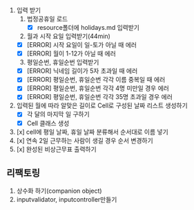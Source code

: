 
1. 입력 받기
    1) 법정공휴일 로드
        - [x] resource폴더에 holidays.md 입력받기
    2) 월과 시작 요일 입력받기(44min)
    - [x] [ERROR] 시작 요일이 일-토가 아닐 때 에러
    - [x] [ERROR] 월이 1-12가 아닐 때 에러
    3) 평일순번, 휴일순번 입력받기
    - [x] [ERROR] 닉네임 길이가 5자 초과일 때 에러
    - [x] [ERROR] 평일순번, 휴일순번 각각 이름 중복일 때 에러
    - [x] [ERROR] 평일순번, 휴일순번 각각 4명 미만일 경우 에러
    - [x] [ERROR] 평일순번, 휴일순번 각각 35명 초과일 경우 에러
2. 입력된 월에 따라 알맞은 길이로 Cell로 구성된 날짜 리스트 생성하기
   - [x] 각 달의 마지막 일 구하기
   - [x] Cell 클래스 생성
3. [x] cell에 평일 날짜, 휴일 날짜 분류해서 순서대로 이름 넣기
4. [x] 연속 2일 근무하는 사람이 생길 경우 순서 변경하기
5. [x] 완성된 비상근무표 출력하기

## 리팩토링
1. 상수화 하기(companion object)
2. inputvalidator, inputcontroller만들기
